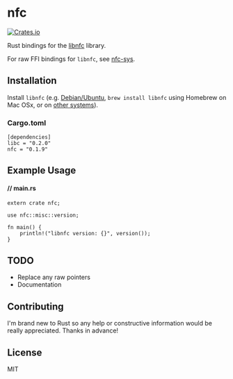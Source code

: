 # nfc

[![Crates.io](https://img.shields.io/crates/v/nfc.svg?maxAge=2592000)](https://crates.io/crates/nfc)

Rust bindings for the [libnfc](https://github.com/nfc-tools/libnfc) library.

For raw FFI bindings for `libnfc`, see [nfc-sys](https://github.com/dsgriffin/nfc-sys).

## Installation

Install `libnfc` (e.g. [Debian/Ubuntu](http://nfc-tools.org/index.php?title=Libnfc#Debian_.2F_Ubuntu), `brew install libnfc` using Homebrew on Mac OSx, or on [other systems](http://nfc-tools.org/index.php?title=Libnfc#Installation)).

### Cargo.toml

    [dependencies]
    libc = "0.2.0"
    nfc = "0.1.9"
    
## Example Usage

#### // main.rs    
    extern crate nfc;
    
    use nfc::misc::version;
    
    fn main() {
        println!("libnfc version: {}", version());
    }
    
## TODO

* Replace any raw pointers
* Documentation
  
## Contributing
    
I'm brand new to Rust so any help or constructive information would be really appreciated. Thanks in advance!    
    
## License
    
MIT    
